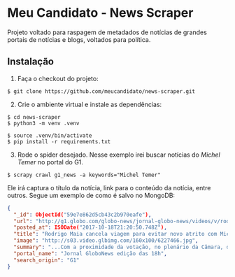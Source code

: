# Meu Candidato - News Scraper

Projeto voltado para raspagem de metadados de notícias de grandes portais de notícias e blogs, voltados para política.

## Instalação

1. Faça o checkout do projeto:

```shell
$ git clone https://github.com/meucandidato/news-scraper.git
```

2. Crie o ambiente virtual e instale as dependências:

```shell
$ cd news-scraper
$ python3 -m venv .venv
```

```shell
$ source .venv/bin/activate
$ pip install -r requirements.txt
```

3. Rode o spider desejado. Nesse exemplo irei buscar notícias do _Michel Temer_ no portal do G1.

```shell
$ scrapy crawl g1_news -a keywords="Michel Temer"
```

Ele irá captura o título da notícia, link para o conteúdo da notícia, entre outros. Segue um exemplo de como é salvo no MongoDB:

```json
{
  "_id": ObjectId("59e7e862d5cb43c2b970eafe"),
  "url": "http://g1.globo.com/globo-news/jornal-globo-news/videos/v/rodrigo-maia-cancela-viagem-para-evitar-novo-atrito-com-michel-temer/6227466/",
  "posted_at": ISODate("2017-10-18T21:20:50.748Z"),
  "title": "Rodrigo Maia cancela viagem para evitar novo atrito com Michel Temer",
  "image": "http://s03.video.glbimg.com/160x100/6227466.jpg",
  "summary": "...Com a proximidade da votação, no plenário da Câmara, da segunda denúncia contra    , o presidente da Ca...",
  "portal_name": "Jornal GloboNews edição das 18h",
  "search_origin": "G1"
}
```
